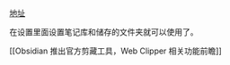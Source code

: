 

[地址](https://chromewebstore.google.com/detail/obsidian-web-clipper/cnjifjpddelmedmihgijeibhnjfabmlf?pli=1)

在设置里面设置笔记库和储存的文件夹就可以使用了。

[[Obsidian 推出官方剪藏工具，Web Clipper 相关功能前瞻]]